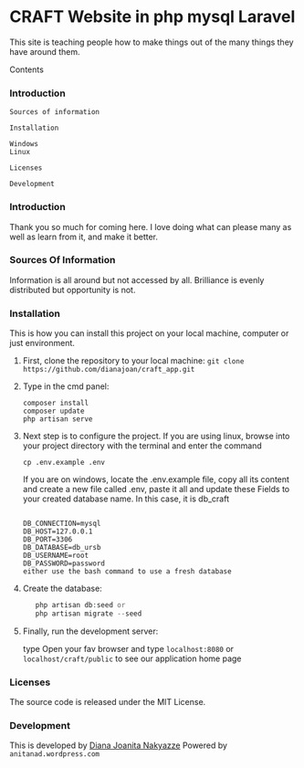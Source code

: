 # CRAFT Website in php mysql Laravel

This site is teaching people how to make things out of the many things they have around them.

Contents

### Introduction

    Sources of information

    Installation

    Windows
    Linux

    Licenses

    Development

### Introduction

Thank you so much for coming here. I love doing what can please many as well as learn from it, and make it better.

### Sources Of Information

Information is all around but not accessed by all. Brilliance is evenly distributed but opportunity is not. 

### Installation

This is how you can install this project on your local machine, computer or just environment.

1. First, clone the repository to your local machine:
	```git clone https://github.com/dianajoan/craft_app.git```

2. Type in the cmd panel:
    ```
    composer install
    composer update
    php artisan serve

    ```

4. Next step is to configure the project. If you are using linux, browse into your project directory with the terminal and enter the command

    ```cp .env.example .env```

    If you are on windows, locate the .env.example file, copy all its content and create a new file called .env, paste it all and update these Fields to your created database name. In this case, it is db_craft

    ```

    DB_CONNECTION=mysql
    DB_HOST=127.0.0.1
    DB_PORT=3306
    DB_DATABASE=db_ursb
    DB_USERNAME=root
    DB_PASSWORD=password
    either use the bash command to use a fresh database

    ```


6. Create the database:
 	```php artisan migrate
       php artisan db:seed or 
       php artisan migrate --seed
    ```

7. Finally, run the development server:
	
	type 
    Open your fav browser and type `localhost:8080`  or ```localhost/craft/public``` to see our application home page

### Licenses

The source code is released under the MIT License.

### Development

This is developed by [Diana Joanita Nakyazze](mailto:dianajoanita900@gmail.com)
Powered by ```anitanad.wordpress.com```


